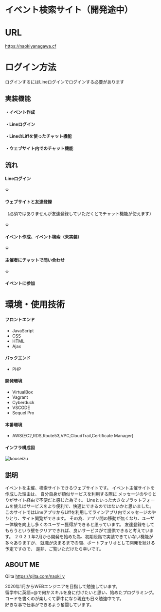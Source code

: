 # イベント検索サイト（開発途中）

# URL
https://naokiyanagawa.cf

# ログイン方法
ログインするにはLineログインでログインする必要があります

## 実装機能
#### ・イベント作成
#### ・Lineログイン
#### ・LineのLiffを使ったチャット機能
#### ・ウェブサイト内でのチャット機能

## 流れ
#### Lineログイン
#### ↓
#### ウェブサイトと友達登録
（必須ではありませんが友達登録していただくとでチャット機能が使えます）
#### ↓
#### イベント作成、イベント検索（未実装）
#### ↓
#### 主催者にチャットで問い合わせ
#### ↓
#### イベントに参加


# 環境・使用技術
#### フロントエンド
   - JavaScript
   - CSS
   - HTML
   - Ajax
#### バックエンド
   - PHP
#### 開発環境
   - VirtualBox
   - Vagrant
   - Cyberduck
   - VSCODE
   - Sequel Pro
#### 本番環境
   - AWS(EC2,RDS,Route53,VPC,CloudTrail,Certificate Manager)
   
#### インフラ構成図
![kouseizu](https://user-images.githubusercontent.com/73929004/106561666-73497780-656c-11eb-9654-ac9478f39dda.jpg)

## 説明
イベントを主催、検索サイトできるウェブサイトです。
イベント主催サイトを作成した理由は、
自分自身が類似サービスを利用する際に
メッセージのやりとりがサイト経由で不便だと感じた為です。
Lineといった大きなプラットフォームを使えばサービスをより便利で、快適にできるのではないかと思いました。
このサイトではLineアプリからLiffを利用してラインアプリ内でメッセージのやりとり、サイト閲覧ができます。
その為、アプリ間の移動が無くなり、ユーザー体験を向上し多くのユーザー獲得ができると思っています。
友達登録をしてもらうという壁をクリアできれば、良いサービスがて提供できると考えています。
２０２１年2月から開発を始めた為、初期段階で実装できていない機能が多々ありますが、
就職が決まるまでの間、ポートフォリオとして開発を続ける予定ですので、
是非、ご覧いただけたら幸いです。

## ABOUT ME
Qiita
https://qiita.com/naoki_y

2020年1月からWEBエンジニアを目指して勉強しています。<br> 
留学中に英語+@で何かスキルを身に付けたいと思い、始めたプログラミング。<br> 
コードを書くのが楽しくて夢中になり現在も日々勉強中です。<br> 
好きな事で仕事ができるよう奮闘しています。<br> 
